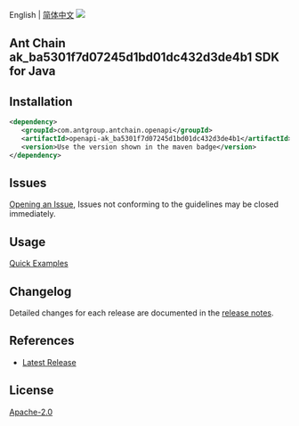 English | [简体中文](README-CN.md)
![](https://aliyunsdk-pages.alicdn.com/icons/AlibabaCloud.svg)

## Ant Chain ak_ba5301f7d07245d1bd01dc432d3de4b1 SDK for Java

## Installation

```xml
<dependency>
   <groupId>com.antgroup.antchain.openapi</groupId>
   <artifactId>openapi-ak_ba5301f7d07245d1bd01dc432d3de4b1</artifactId>
   <version>Use the version shown in the maven badge</version>
</dependency>
```

## Issues
[Opening an Issue](https://github.com/alipay/antchain-openapi-prod-sdk/issues/new), Issues not conforming to the guidelines may be closed immediately.

## Usage
[Quick Examples](https://github.com/alipay/antchain-openapi-prod-sdk/blob/master/docs/0-Examples-EN.md#quick-examples)

## Changelog
Detailed changes for each release are documented in the [release notes](./ChangeLog.txt).

## References
* [Latest Release](https://github.com/alipay/antchain-openapi-prod-sdk/)

## License
[Apache-2.0](http://www.apache.org/licenses/LICENSE-2.0)
